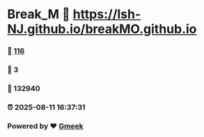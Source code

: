 # Break_M :link: https://lsh-NJ.github.io/breakMO.github.io 
### :page_facing_up: [116](https://lsh-NJ.github.io/breakMO.github.io/tag.html) 
### :speech_balloon: 3 
### :hibiscus: 132940 
### :alarm_clock: 2025-08-11 16:37:31 
### Powered by :heart: [Gmeek](https://github.com/Meekdai/Gmeek)
